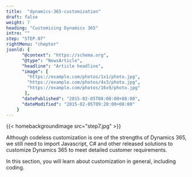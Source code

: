 ```yaml
---
title:  "dynamics-365-customization"
draft: false
weight: 7
heading: "Customizing Dynamics 365"
intro: ""
step: "STEP.07"
rightMenu: "chepter"
jsonld: {
      "@context": "https://schema.org",
      "@type": "NewsArticle",
      "headline": "Article headline",
      "image": [
        "https://example.com/photos/1x1/photo.jpg",
        "https://example.com/photos/4x3/photo.jpg",
        "https://example.com/photos/16x9/photo.jpg"
       ],
      "datePublished": "2015-02-05T08:00:00+08:00",
      "dateModified": "2015-02-05T09:20:00+08:00"
    }
---
```



{{< homebackgroundimage src="step7.jpg" >}}

Although codeless customization is one of the strengths of Dynamics 365, we still need to import Javascript, C# and other released solutions to customize Dynamics 365 to meet detailed customer requirements.

In this section, you will learn about customization in general, including coding.